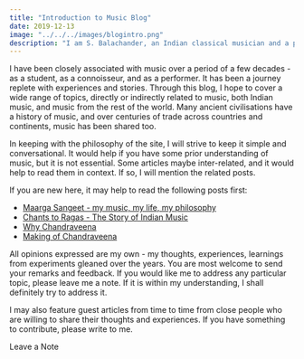 ```yaml
---
title: "Introduction to Music Blog"
date: 2019-12-13
image: "../../../images/blogintro.png"
description: "I am S. Balachander, an Indian classical musician and a performing artist of Chandraveena. As an Indian Classical musician, with a long association with music, I have had been privileged to have undertaken a journey with many interesting experiences and stories. Welcome to my blog - a collection of my ideas, thoughts and understanding about music, its origins, my teachers, my instruments and many more topics. Read on to find out more!"
---
```


I have been closely associated with music over a period of a few decades - as a student, as a connoisseur, and as a performer. It has been a journey replete with experiences and stories. Through this blog, I hope to cover a wide range of topics, directly or indirectly related to music, both Indian music, and music from the rest of the world. Many ancient civilisations have a history of music, and over centuries of trade across countries and continents, music has been shared too.

In keeping with the philosophy of the site, I will strive to keep it simple and conversational. It would help if you have some prior understanding of music, but it is not essential. Some articles maybe inter-related, and it would help to read them in context. If so, I will mention the related posts.

If you are new here, it may help to read the following posts first:
* [Maarga Sangeet - my music, my life, my philosophy](/blog/philosophy-of-music/)
* [Chants to Ragas - The Story of Indian Music](/blog/history-of-indian-music/)
* [Why Chandraveena](/blog/why-chandraveena/)
* [Making of Chandraveena](/blog/making-of-chandraveena/)

All opinions expressed are my own - my thoughts, experiences, learnings from experiments gleaned over the years. You are most welcome to send your remarks and feedback. If you would like me to address any particular topic, please leave me a note. If it is within my understanding, I shall definitely try to address it.

I may also feature guest articles from time to time from close people who are willing to share their thoughts and experiences. If you have something to contribute, please write to me.

<notice-box center=" ">

<my-button to="/contact/">Leave a Note</my-button>

</notice-box>

<br>
